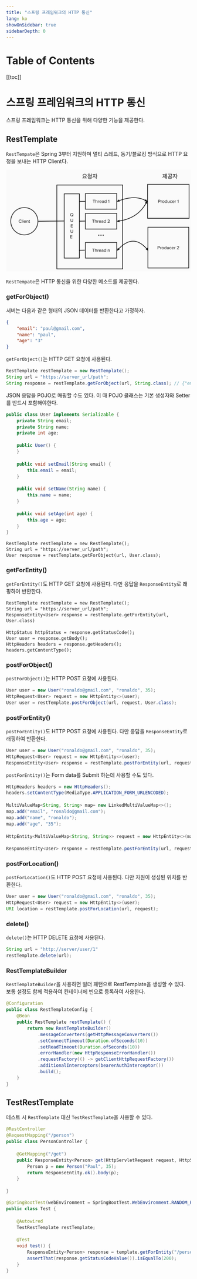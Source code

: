 ```yaml
---
title: "스프링 프레임워크의 HTTP 통신"
lang: ko
showOnSidebar: true
sidebarDepth: 0
---
```


# Table of Contents
[[toc]]

# 스프링 프레임워크의 HTTP 통신
스프링 프레임워크는 HTTP 통신을 위해 다양한 기능을 제공한다.

## RestTemplate
`RestTempate`은 Spring 3부터 지원하며 멀티 스레드, 동기/블로킹 방식으로 HTTP 요청을 보내는 HTTP Client다. 

![](./220501_spring_http_client/1.png)

`RestTempate`은 HTTP 통신을 위한 다양한 메소드를 제공한다.

### getForObject()
서버는 다음과 같은 형태의 JSON 데이터를 반환한다고 가정하자.
``` json
{
    "email": "paul@gmail.com",
    "name": "paul",
    "age": "3"
}
```
`getForObject()`는 HTTP GET 요청에 사용된다.
``` java {3}
RestTemplate restTemplate = new RestTemplate();
String url = "https://server_url/path";
String response = restTemplate.getForObject(url, String.class); // {"email": "paul@gmail.com", "name": "paul", "age": "3"}
```
JSON 응답을 POJO로 매핑할 수도 있다. 이 때 POJO 클래스는 기본 생성자와 Setter를 반드시 포함해야한다.
``` java
public class User implements Serializable {
    private String email;
    private String name;
    private int age;

    public User() {
    }

    public void setEmail(String email) {
        this.email = email;
    }

    public void setName(String name) {
        this.name = name;
    }

    public void setAge(int age) {
        this.age = age;
    }
}
```
``` java{3}
RestTemplate restTemplate = new RestTemplate();
String url = "https://server_url/path";
User response = restTemplate.getForObject(url, User.class);
```

### getForEntity()
`getForEntity()`도 HTTP GET 요청에 사용된다. 다만 응답을 `ResponseEntity`로 래핑하여 반환한다.
``` java{3}
RestTemplate restTemplate = new RestTemplate();
String url = "https://server_url/path";
ResponseEntity<User> response = restTemplate.getForEntity(url, User.class)

HttpStatus httpStatus = response.getStatusCode();
User user = response.getBody();
HttpHeaders headers = response.getHeaders();
headers.getContentType();
```

### postForObject()
`postForObject()`는 HTTP POST 요청에 사용된다.
``` java
User user = new User("ronaldo@gmail.com", "ronaldo", 35);
HttpRequest<User> request = new HttpEntity<>(user);
User user = restTemplate.postForObject(url, request, User.class);
```

### postForEntity()
`postForEntity()`도 HTTP POST 요청에 사용된다. 다만 응답을 `ResponseEntity`로 래핑하여 반환한다.
``` java
User user = new User("ronaldo@gmail.com", "ronaldo", 35);
HttpRequest<User> request = new HttpEntity<>(user);
ResponseEntity<User> response = restTemplate.postForEntity(url, request, User.class);
```

`postForEntity()`는 Form data를 Submit 하는데 사용할 수도 있다.
``` java
HttpHeaders headers = new HttpHeaders();
headers.setContentType(MediaType.APPLICATION_FORM_URLENCODED);

MultiValueMap<String, String> map= new LinkedMultiValueMap<>();
map.add("email", "ronaldo@gmail.com");
map.add("name", "ronaldo");
map.add("age", "35");

HttpEntity<MultiValueMap<String, String>> request = new HttpEntity<>(map, headers);

ResponseEntity<User> response = restTemplate.postForEntity(url, request, User.class);
```

### postForLocation()
`postForLocation()`도 HTTP POST 요청에 사용된다. 다만 자원이 생성된 위치를 반환한다.
``` java
User user = new User("ronaldo@gmail.com", "ronaldo", 35);
HttpRequest<User> request = new HttpEntity<>(user);
URI location = restTemplate.postForLocation(url, request);
```

### delete()
`delete()`는 HTTP DELETE 요청에 사용된다.
``` java
String url = "http://server/user/1"
restTemplate.delete(url);
```

### RestTemplateBuilder
`RestTemplateBuilder`을 사용하면 빌더 패턴으로 RestTemplate을 생성할 수 있다. 보통 설정도 함께 적용하여 컨테이너에 빈으로 등록하여 사용한다.
``` java
@Configuration 
public class RestTemplateConfig { 
    @Bean 
    public RestTemplate restTemplate() { 
        return new RestTemplateBuilder() 
            .messageConverters(getHttpMessageConverters()) 
            .setConnectTimeout(Duration.ofSeconds(10)) 
            .setReadTimeout(Duration.ofSeconds(10)) 
            .errorHandler(new HttpResponseErrorHandler()) 
            .requestFactory(() -> getClientHttpRequestFactory()) 
            .additionalInterceptors(bearerAuthInterceptor()) 
            .build(); 
    }
}
```

## TestRestTemplate
테스트 시 `RestTemplate` 대신 `TestRestTemplate`을 사용할 수 있다.
``` java
@RestController
@RequestMapping("/person")
public class PersonController {

    @GetMapping("/get")
    public ResponseEntity<Person> get(HttpServletRequest request, HttpServletResponse response) {
        Person p = new Person("Paul", 35);
        return ResponseEntity.ok().body(p);
    }

}
```
``` java
@SpringBootTest(webEnvironment = SpringBootTest.WebEnvironment.RANDOM_PORT)
public class Test {

    @Autowired
    TestRestTemplate restTemplate;

    @Test
    void test() {
        ResponseEntity<Person> response = template.getForEntity("/person/get", Person.class);
        assertThat(response.getStatusCodeValue()).isEqualTo(200);
    }
}
```